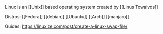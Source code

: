 Linux is an [[Unix]] based operating system created by [[Linus Towalvds]]

Distros:
[[Fedora]]
[[debian]]
[[Ubuntu]]
[[Arch]]
[[manjaro]]

Guides:
https://linuxize.com/post/create-a-linux-swap-file/